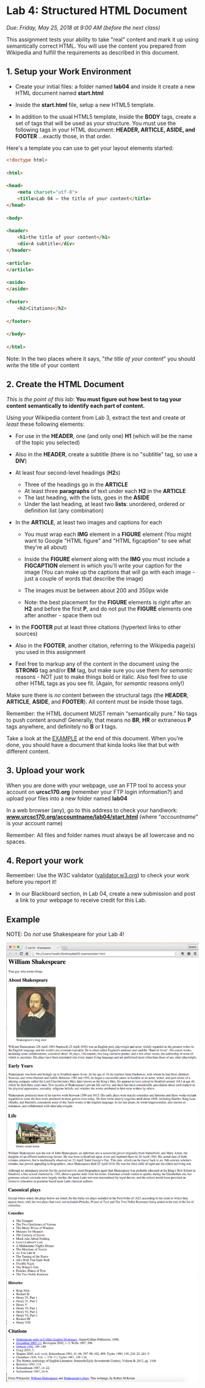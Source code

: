 # Lab 4: Structured HTML Document
*Due: Friday, May 25, 2018 at 9:00 AM (before the next class)*

This assignment tests your ability to take "real" content and mark it up using semantically correct HTML. You will use the content you prepared from Wikipedia and fulfill the requirements as described in this document.

## 1. Setup your Work Environment

- Create your initial files: a folder named **lab04** and inside it create a new HTML document named **start.html**

- Inside the **start.html** file, setup a new HTML5 template.

- In addition to the usual HTML5 template, inside the **BODY** tags, create a set of tags that will be used as your structure. You must use the following tags in your HTML document:  **HEADER, ARTICLE, ASIDE, and FOOTER** ...exactly those, in that order.

 Here's a template you can use to get your layout elements started:

```html
<!doctype html>

<html>

<head> 
	<meta charset="utf-8">
	<title>Lab 04 – the title of your content</title>
</head>

<body>

<header>  
	<h1>the title of your content</h1>  
	<div>A subtitle</div>
</header>

<article>  
</article>

<aside>  
</aside>

<footer>
	<h2>Citations</h2>

</footer>

</body>

</html>
```
Note: In the two places where it says, "*the title of your content*" you should write the title of your content

## 2. Create the HTML Document
*This is the point of this lab*: **You must figure out how best to tag your content semantically to identify each part of content.**

Using your Wikipedia content from Lab 3, extract the text and create *at least* these following elements:

-   For use in the **HEADER**, one (and only one) **H1** (which will be the name of the topic you selected)
-   Also in the **HEADER**, create a subtitle (there is no "subtitle" tag, so use a **DIV**)
-   At least four second-level headings (**H2**s)
    -   Three of the headings go in the **ARTICLE**
    -   At least three **paragraphs** of text under each **H2** in the **ARTICLE**
    -   The last heading, with the lists, goes in the **ASIDE**
    -   Under the last heading, at least two **lists**: unordered, ordered or definition list (any combination)
-   In the **ARTICLE**, at least two images and captions for each

    -   You must wrap each **IMG** element in a **FIGURE** element (You might want to Google "HTML figure" and "HTML figcaption" to see what they're all about)

    -   Inside the **FIGURE** element along with the **IMG** you must include a **FIGCAPTION** element in which you'll write your caption for the image (You can make up the captions that will go with each image - just a couple of words that describe the image)

    -   The images must be between about 200 and 350px wide

    -   Note: the best placement for the **FIGURE** elements is right after an **H2** and before the first **P**, and do not put the **FIGURE** elements one after another - space them out
-   In the **FOOTER** put at least three citations (hypertext links to other sources)
-   Also in the **FOOTER**, another citation, referring to the Wikipedia page(s) you used in this assignment
-   Feel free to markup any of the content in the document using the **STRONG** tag and/or **EM** tag, but make sure you use them for *semantic* reasons - NOT just to make things bold or italic.  Also feel free to use other HTML tags as you see fit.  (Again, for *semantic* reasons only!)

Make sure there is *no* content between the structural tags (the **HEADER**, **ARTICLE**, **ASIDE**, and **FOOTER**).  All content must be inside those tags.

Remember: the HTML document MUST remain “semantically pure.” No tags to push content around! Generally, that means no **BR**, **HR** or extraneous **P** tags anywhere, and definitely no **B** or **I** tags.

Take a look at the [EXAMPLE](#example) at the end of this document. When you’re done, you should have a document that kinda looks like that but with different content.

## 3. Upload your work
When you are done with your webpage, use an FTP tool to access your account on **urcsc170.org** (remember your FTP login information?) and upload your files into a new folder named **lab04**

In a web browser (any), go to this address to check your handiwork:  
**www.urcsc170.org/accountname/lab04/start.html** (where “*accountname*” is your account name)

Remember: All files and folder names must always be all lowercase and no spaces.

## 4. Report your work

Remember: Use the W3C validator ([validator.w3.org](https://validator.w3.org)) to check your work before you report it!

-   In our Blackboard section, in Lab 04, create a new submission and post a link to your webpage to receive credit for this Lab.

## Example

NOTE: Do *not* use Shakespeare for your Lab 4!

![Figure 1](media/figure1.png)
![Figure 2](media/figure2.png)
![Figure 3](media/figure3.png)